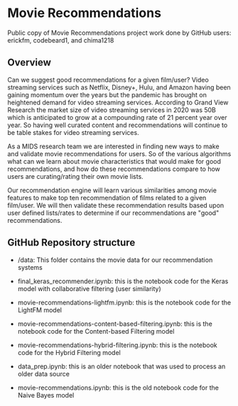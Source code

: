 # Movie Recommendations

Public copy of Movie Recommendations project work done by GitHub users: erickfm, codebeard1, and chima1218

## Overview

Can we suggest good recommendations for a given film/user?
Video streaming services such as Netflix, Disney+, Hulu, and Amazon having been gaining momentum over the years but the pandemic has brought on heightened demand for video streaming services. According to Grand View Research the market size of video streaming services in 2020 was 50B which is anticipated to grow at a compounding rate of 21 percent year over year. So having well curated content and recommendations will continue to be table stakes for video streaming services.

As a MIDS research team we are interested in finding new ways to make and validate movie recommendations for users. So of the various algorithms what can we learn about movie characteristics that would make for good recommendations, and how do these recommendations compare to how users are curating/rating their own movie lists.  

Our recommendation engine will learn various similarities among movie features to make top ten recommendation of films related to a given film/user. We will then validate these recommendation results based upon user defined lists/rates to determine if our recommendations are "good" recommendations.

## GitHub Repository structure
- /data: This folder contains the movie data for our recommendation systems

- final_keras_recommender.ipynb: this is the notebook code for the Keras model with collaborative filtering (user similarity)
- movie-recommendations-lightfm.ipynb: this is the notebook code for the LightFM model
- movie-recommendations-content-based-filtering.ipynb: this is the notebook code for the Content-based Filtering model
- movie-recommendations-hybrid-filtering.ipynb: this is the notebook code for the Hybrid Filtering model

- data_prep.ipynb: this is an older notebook that was used to process an older data source
- movie-recommendations.ipynb: this is the old notebook code for the Naive Bayes model
